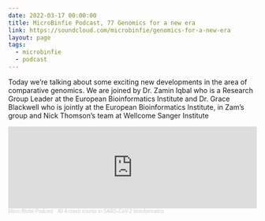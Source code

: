 ```yaml
---
date: 2022-03-17 00:00:00
title: MicroBinfie Podcast, 77 Genomics for a new era
link: https://soundcloud.com/microbinfie/genomics-for-a-new-era
layout: page
tags:
  - microbinfie
  - podcast
---
```

Today we’re talking about some exciting new developments in the area
of comparative genomics. We are joined by Dr. Zamin Iqbal who is a
Research Group Leader at the European Bioinformatics Institute and Dr.
Grace Blackwell who is jointly at the European Bioinformatics
Institute, in Zam’s group and Nick Thomson’s team at Wellcome Sanger
Institute

<iframe width="100%" height="166" scrolling="no" frameborder="no" allow="autoplay" src="https://w.soundcloud.com/player/?url=https%3A//api.soundcloud.com/tracks/1131784483&color=%23ff5500&auto_play=false&hide_related=false&show_comments=true&show_user=true&show_reposts=false&show_teaser=false"></iframe><div style="font-size: 10px; color: #cccccc;line-break: anywhere;word-break: normal;overflow: hidden;white-space: nowrap;text-overflow: ellipsis; font-family: Interstate,Lucida Grande,Lucida Sans Unicode,Lucida Sans,Garuda,Verdana,Tahoma,sans-serif;font-weight: 100;"><a href="https://soundcloud.com/microbinfie" title="Micro Binfie Podcast" target="_blank" style="color: #cccccc; text-decoration: none;">Micro Binfie Podcast</a> · <a href="https://soundcloud.com/microbinfie/40-a-crash-course-in-sars-cov-2-bioinformatics" title="77 Genomics for a new era" target="_blank" style="color: #cccccc; text-decoration: none;">40 A crash course in SARS-CoV-2 bioinformatics</a></div>
